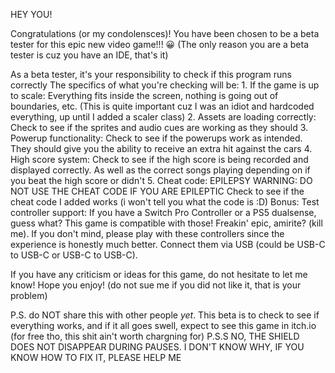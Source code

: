 HEY YOU!

Congratulations (or my condolensces)! You have been chosen to be a beta tester for this epic new video game!!! 😀
(The only reason you are a beta tester is cuz you have an IDE, that's it)

As a beta tester, it's your responsibility to check if this program runs correctly
The specifics of what you're checking will be:
    1. If the game is up to scale:
        Everything fits inside the screen, nothing is going out of boundaries, etc.
        (This is quite important cuz I was an idiot and hardcoded everything, up until I added a scaler class)
    2. Assets are loading correctly:
        Check to see if the sprites and audio cues are working as they should
    3. Powerup functionality:
        Check to see if the powerups work as intended. They should give you the ability to receive an extra hit against the cars
    4. High score system:
        Check to see if the high score is being recorded and displayed correctly. As well as the correct songs playing depending on if you
        beat the high score or didn't
    5. Cheat code:
        EPILEPSY WARNING: DO NOT USE THE CHEAT CODE IF YOU ARE EPILEPTIC
        Check to see if the cheat code I added works (i won't tell you what the code is :D)
    Bonus: Test controller support:
        If you have a Switch Pro Controller or a PS5 dualsense, guess what? This game is compatible with those! Freakin' epic, amirite? (kill me). If you don't mind, please play with these controllers since the experience is honestly much better. Connect them via USB (could be USB-C to USB-C or USB-C to USB-C).

If you have any criticism or ideas for this game, do not hesitate to let me know! Hope you enjoy!
(do not sue me if you did not like it, that is your problem)

P.S. do NOT share this with other people *yet*. This beta is to check to see if everything works, and if it all goes swell, 
expect to see this game in itch.io (for free tho, this shit ain't worth chargning for)
P.S.S NO, THE SHIELD DOES NOT DISAPPEAR DURING PAUSES. I DON'T KNOW WHY, IF YOU KNOW HOW TO FIX IT, PLEASE HELP ME
